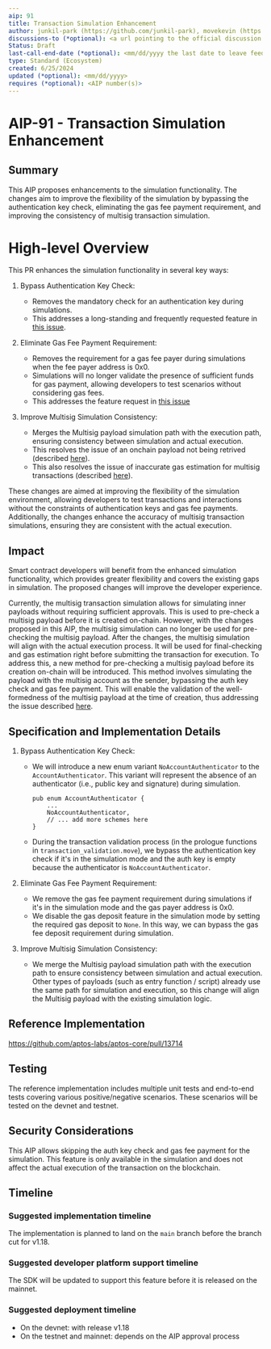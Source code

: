 ```yaml
---
aip: 91
title: Transaction Simulation Enhancement
author: junkil-park (https://github.com/junkil-park), movekevin (https://github.com/movekevin), gregnazario (https://github.com/gregnazario)
discussions-to (*optional): <a url pointing to the official discussion thread>
Status: Draft
last-call-end-date (*optional): <mm/dd/yyyy the last date to leave feedbacks and reviews>
type: Standard (Ecosystem)
created: 6/25/2024
updated (*optional): <mm/dd/yyyy>
requires (*optional): <AIP number(s)>
---
```


# AIP-91 - Transaction Simulation Enhancement

## Summary

This AIP proposes enhancements to the simulation functionality. The changes aim to improve the flexibility of the simulation by bypassing the authentication key check, eliminating the gas fee payment requirement, and improving the consistency of multisig transaction simulation.

# High-level Overview

This PR enhances the simulation functionality in several key ways:

1. Bypass Authentication Key Check:
   * Removes the mandatory check for an authentication key during simulations.
   * This addresses a long-standing and frequently requested feature in [this issue](https://github.com/aptos-labs/aptos-core/issues/6862).

2. Eliminate Gas Fee Payment Requirement:
   * Removes the requirement for a gas fee payer during simulations when the fee payer address is 0x0.
   * Simulations will no longer validate the presence of sufficient funds for gas payment, allowing developers to test scenarios without considering gas fees.
   * This addresses the feature request in [this issue](https://github.com/aptos-labs/aptos-core/issues/13686)

3. Improve Multisig Simulation Consistency:
   * Merges the Multisig payload simulation path with the execution path, ensuring consistency between simulation and actual execution.
   * This resolves the issue of an onchain payload not being retrived (described [here](https://github.com/aptos-labs/aptos-core/issues/12703)).
   * This also resolves the issue of inaccurate gas estimation for multisig transactions (described [here](https://github.com/aptos-labs/aptos-core/issues/12704)).

These changes are aimed at improving the flexibility of the simulation environment, allowing developers to test transactions and interactions without the constraints of authentication keys and gas fee payments. Additionally, the changes enhance the accuracy of multisig transaction simulations, ensuring they are consistent with the actual execution.

## Impact

Smart contract developers will benefit from the enhanced simulation functionality, which provides greater flexibility and covers the existing gaps in simulation. The proposed changes will improve the developer experience.

Currently, the multisig transaction simulation allows for simulating inner payloads without requiring sufficient approvals. This is used to pre-check a multisig payload before it is created on-chain. However, with the changes proposed in this AIP, the multisig simulation can no longer be used for pre-checking the multisig payload. After the changes, the multisig simulation will align with the actual execution process. It will be used for final-checking and gas estimation right before submitting the transaction for execution. To address this, a new method for pre-checking a multisig payload before its creation on-chain will be introduced. This method involves simulating the payload with the multisig account as the sender, bypassing the auth key check and gas fee payment. This will enable the validation of the well-formedness of the multisig payload at the time of creation, thus addressing the issue described  [here](https://github.com/aptos-labs/aptos-core/issues/11106).

## Specification and Implementation Details

1. Bypass Authentication Key Check:
   * We will introduce a new enum variant `NoAccountAuthenticator` to the `AccountAuthenticator`. This variant will represent the absence of an authenticator (i.e., public key and signature) during simulation.
        ```
        pub enum AccountAuthenticator {
            ...
            NoAccountAuthenticator,
            // ... add more schemes here
        }
        ```
   * During the transaction validation process (in the prologue functions in `transaction_validation.move`), we bypass the authentication key check if it's in the simulation mode and the auth key is empty because the authenticator is `NoAccountAuthenticator`.

2. Eliminate Gas Fee Payment Requirement:
    * We remove the gas fee payment requirement during simulations if it's in the simulation mode and the gas payer address is 0x0.
    * We disable the gas deposit feature in the simulation mode by setting the required gas deposit to `None`. In this way, we can bypass the gas fee deposit requirement during simulation.

3. Improve Multisig Simulation Consistency:
    * We merge the Multisig payload simulation path with the execution path to ensure consistency between simulation and actual execution. Other types of payloads (such as entry function / script) already use the same path for simulation and execution, so this change will align the Multisig payload with the existing simulation logic.

## Reference Implementation

https://github.com/aptos-labs/aptos-core/pull/13714

## Testing

The reference implementation includes multiple unit tests and end-to-end tests covering various positive/negative scenarios. These scenarios will be tested on the devnet and testnet.

## Security Considerations

This AIP allows skipping the auth key check and gas fee payment for the simulation. This feature is only available in the simulation and does not affect the actual execution of the transaction on the blockchain.

## Timeline

### Suggested implementation timeline

The implementation is planned to land on the `main` branch before the branch cut for v1.18.

### Suggested developer platform support timeline

The SDK will be updated to support this feature before it is released on the mainnet.

### Suggested deployment timeline

* On the devnet: with release v1.18
* On the testnet and mainnet: depends on the AIP approval process
